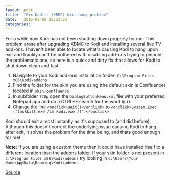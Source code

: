 ```yaml
---
layout: post
title:  "Fix Kodi's (XBMC) exit hang problem"
date:   2015-09-02 20:23:03
categories: 
---
```

For a while now Kodi has not been shutting down properly for me. This problem arose after upgrading XBMC to Kodi and installing several live TV add-ons. I haven't been able to locate what's causing Kodi to hang upon exit and frankly can't be bothered with disabling add-ons trying to pinpoint the problematic one, so here is a quick and dirty fix that allows for Kodi to shut down clean and fast.

1. Navigate to your Kodi add-ons installation folder: `C:\Program Files x86\Kodi\addons`
2. Find the folder for the skin you are using (the default skin is Confluence) located in `skin.confluence`
3. In subfolder `720p` open the `DialogButtonMenu.xml` file with your preferred Notepad app and do a CTRL+F search for the word `Quit`
4. Change the line `<onclick>Quit()</onclick>` to `<onclick>System.Exec ("taskkill.exe /im Kodi.exe /f")</onclick>`

Kodi should exit almost instantly as it's supposed to (and did before). Although this doesn't correct the underlying issue causing Kodi to hang after exit, it solves the problem for the time being, and thats good enough for me!

**Note:** If you are using a custom theme then it could have installed itself to a different location than the addons folder. If your skin folder is not present in `C:\Program Files x86\Kodi\addons` try looking in `C:\Users\Your Name\AppData\Roaming\Kodi\addons`

[Source](https://www.youtube.com/watch?v=6q-FRBoKWBE)